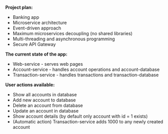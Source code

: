 **Project plan:**<br>
- Banking app <br>
- Microservice architecture <br>
- Event-driven approach <br>
- Maximum microservices decoupling (no shared libraries)
- Multi-threading and asynchronous programming <br>
- Secure API Gateway <br>

**The current state of the app:**<br>
- Web-service - serves web pages <br> 
- Account-service - handles account operations and account-database <br>
- Transaction-service - handles transactions and transaction-database <br>

**User actions available:**<br> 

- Show all accounts in database <br>
- Add new account to database <br>
- Delete an account from database <br>
- Update an account in database <br>
- Show account details (by default only account with id = 1 exists) <br>
- (Automatic action) Transaction-service adds 1000 to any newly created account <br>